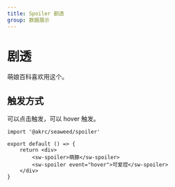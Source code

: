 ```yaml
---
title: Spoiler 剧透
group: 数据展示
---
```


# 剧透

萌娘百科喜欢用这个。

## 触发方式

可以点击触发，可以 hover 触发。

```tsx
import '@akrc/seaweed/spoiler'

export default () => {
    return <div>
        <sw-spoiler>萌豚</sw-spoiler>
        <sw-spoiler event="hover">可爱捏</sw-spoiler>
    </div>
}
```